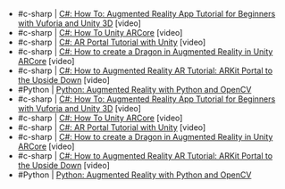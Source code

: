 - #c-sharp | [C#: How To: Augmented Reality App Tutorial for Beginners with Vuforia and Unity 3D](https://www.youtube.com/watch?v=uXNjNcqW4kY) [video]
- #c-sharp | [C#: How To Unity ARCore](https://www.youtube.com/playlist?list=PLKIKuXdn4ZMjuUAtdQfK1vwTZPQnrgSv) [video]
- #c-sharp | [C#: AR Portal Tutorial with Unity](https://www.youtube.com/playlist?list=PLPCqNOwwN794Gz5fzUSi1p4OqLU0HTmvn) [video]
- #c-sharp | [C#: How to create a Dragon in Augmented Reality in Unity ARCore](https://www.youtube.com/watch?v=qTSDPkPyPqs) [video]
- #c-sharp | [C#: How to Augmented Reality AR Tutorial: ARKit Portal to the Upside Down](https://www.youtube.com/watch?v=Z5AmqMuNi08) [video]
- #Python | [Python: Augmented Reality with Python and OpenCV](https://bitesofcode.wordpress.com/2017/09/12/augmented-reality-with-python-and-opencv-part-1/)
- #c-sharp | [C#: How To: Augmented Reality App Tutorial for Beginners with Vuforia and Unity 3D](https://www.youtube.com/watch?v=uXNjNcqW4kY) [video]
- #c-sharp | [C#: How To Unity ARCore](https://www.youtube.com/playlist?list=PLKIKuXdn4ZMjuUAtdQfK1vwTZPQnrgSv) [video]
- #c-sharp | [C#: AR Portal Tutorial with Unity](https://www.youtube.com/playlist?list=PLPCqNOwwN794Gz5fzUSi1p4OqLU0HTmvn) [video]
- #c-sharp | [C#: How to create a Dragon in Augmented Reality in Unity ARCore](https://www.youtube.com/watch?v=qTSDPkPyPqs) [video]
- #c-sharp | [C#: How to Augmented Reality AR Tutorial: ARKit Portal to the Upside Down](https://www.youtube.com/watch?v=Z5AmqMuNi08) [video]
- #Python | [Python: Augmented Reality with Python and OpenCV](https://bitesofcode.wordpress.com/2017/09/12/augmented-reality-with-python-and-opencv-part-1/)